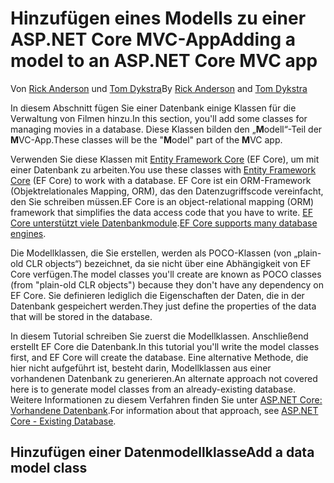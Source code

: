 # <a name="adding-a-model-to-an-aspnet-core-mvc-app"></a><span data-ttu-id="5dde8-101">Hinzufügen eines Modells zu einer ASP.NET Core MVC-App</span><span class="sxs-lookup"><span data-stu-id="5dde8-101">Adding a model to an ASP.NET Core MVC app</span></span>

<span data-ttu-id="5dde8-102">Von [Rick Anderson](https://twitter.com/RickAndMSFT) und [Tom Dykstra](https://github.com/tdykstra)</span><span class="sxs-lookup"><span data-stu-id="5dde8-102">By [Rick Anderson](https://twitter.com/RickAndMSFT) and [Tom Dykstra](https://github.com/tdykstra)</span></span>

<span data-ttu-id="5dde8-103">In diesem Abschnitt fügen Sie einer Datenbank einige Klassen für die Verwaltung von Filmen hinzu.</span><span class="sxs-lookup"><span data-stu-id="5dde8-103">In this section, you'll add some classes for managing movies in a database.</span></span> <span data-ttu-id="5dde8-104">Diese Klassen bilden den „**M**odell“-Teil der **M**VC-App.</span><span class="sxs-lookup"><span data-stu-id="5dde8-104">These classes will be the "**M**odel" part of the **M**VC app.</span></span>

<span data-ttu-id="5dde8-105">Verwenden Sie diese Klassen mit [Entity Framework Core](https://docs.microsoft.com/ef/core) (EF Core), um mit einer Datenbank zu arbeiten.</span><span class="sxs-lookup"><span data-stu-id="5dde8-105">You use these classes with [Entity Framework Core](https://docs.microsoft.com/ef/core) (EF Core) to work with a database.</span></span> <span data-ttu-id="5dde8-106">EF Core ist ein ORM-Framework (Objektrelationales Mapping, ORM), das den Datenzugriffscode vereinfacht, den Sie schreiben müssen.</span><span class="sxs-lookup"><span data-stu-id="5dde8-106">EF Core is an object-relational mapping (ORM) framework that simplifies the data access code that you have to write.</span></span> <span data-ttu-id="5dde8-107">[EF Core unterstützt viele Datenbankmodule](https://docs.microsoft.com/ef/core/providers/).</span><span class="sxs-lookup"><span data-stu-id="5dde8-107">[EF Core supports many database engines](https://docs.microsoft.com/ef/core/providers/).</span></span>

<span data-ttu-id="5dde8-108">Die Modellklassen, die Sie erstellen, werden als POCO-Klassen (von „plain-old CLR objects“) bezeichnet, da sie nicht über eine Abhängigkeit von EF Core verfügen.</span><span class="sxs-lookup"><span data-stu-id="5dde8-108">The model classes you'll create are known as POCO classes (from "plain-old CLR objects") because they don't have any dependency on EF Core.</span></span> <span data-ttu-id="5dde8-109">Sie definieren lediglich die Eigenschaften der Daten, die in der Datenbank gespeichert werden.</span><span class="sxs-lookup"><span data-stu-id="5dde8-109">They just define the properties of the data that will be stored in the database.</span></span>

<span data-ttu-id="5dde8-110">In diesem Tutorial schreiben Sie zuerst die Modellklassen. Anschließend erstellt EF Core die Datenbank.</span><span class="sxs-lookup"><span data-stu-id="5dde8-110">In this tutorial you'll write the model classes first, and EF Core will create the database.</span></span> <span data-ttu-id="5dde8-111">Eine alternative Methode, die hier nicht aufgeführt ist, besteht darin, Modellklassen aus einer vorhandenen Datenbank zu generieren.</span><span class="sxs-lookup"><span data-stu-id="5dde8-111">An alternate approach not covered here is to generate model classes from an already-existing database.</span></span> <span data-ttu-id="5dde8-112">Weitere Informationen zu diesem Verfahren finden Sie unter [ASP.NET Core: Vorhandene Datenbank](https://docs.microsoft.com/ef/core/get-started/aspnetcore/existing-db).</span><span class="sxs-lookup"><span data-stu-id="5dde8-112">For information about that approach, see [ASP.NET Core - Existing Database](https://docs.microsoft.com/ef/core/get-started/aspnetcore/existing-db).</span></span>

## <a name="add-a-data-model-class"></a><span data-ttu-id="5dde8-113">Hinzufügen einer Datenmodellklasse</span><span class="sxs-lookup"><span data-stu-id="5dde8-113">Add a data model class</span></span>
